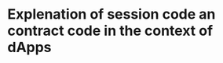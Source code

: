 # Explenation of session code an contract code in the context of dApps

<!-- TODO: Fill the page. -->